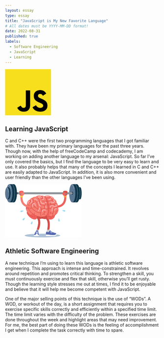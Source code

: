 ```yaml
---
layout: essay
type: essay
title: "JavaScript is My New Favorite Language"
# All dates must be YYYY-MM-DD format!
date: 2022-08-31
published: true
labels:
  - Software Engineering
  - JavaScript
  - Learning
---
```


<img width="150px" class="rounded float-start pe-4" src="../img/javascript/javascriptlogo.png">

## Learning JavaScript

C and C++ were the first two programming languages that I got familiar with. They have been my primary languages for the past three years. Though now, with the help of freeCodeCamp and codecademy, I am working on adding another language to my arsenal: JavaScript. So far I’ve only covered the basics, but I find the language to be very easy to learn and use. It also probably helps that many of the concepts I learned in C and C++ are easily adapted to JavaScript. In addition, it is also more convenient and user friendly than the other languages I’ve been using.

<img width="250px" class="rounded float-start pe-4" src="../img/javascript/brainexercise.jpg">

## Athletic Software Engineering

A new technique I’m using to learn this language is athletic software engineering. This approach is intense and time-constrained. It revolves around repetition and promotes critical thinking. To strengthen a skill, you must continuously exercise and flex that skill, otherwise you’ll get rusty. Though the learning style stresses me out at times, I find it to be enjoyable and believe that it will help me become competent with JavaScript.

One of the major selling points of this technique is the use of “WODs”. A WOD, or workout of the day, is a short assignment that requires you to exercise specific skills correctly and efficiently within a specified time limit. The time limit varies with the difficulty of the problem. These exercises are done throughout the week and highlight areas that may need improvement. For me, the best part of doing these WODs is the feeling of accomplishment I get when I complete the task correctly with time to spare.
